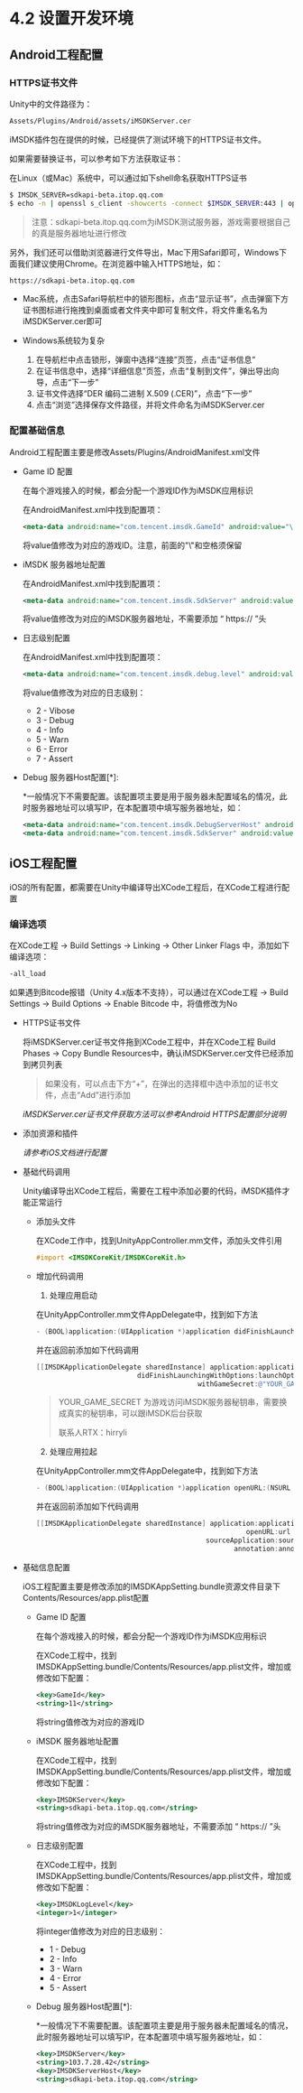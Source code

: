 # 4.2 设置开发环境

## Android工程配置

### HTTPS证书文件

  Unity中的文件路径为：

  ```sh
  Assets/Plugins/Android/assets/iMSDKServer.cer
  ```

  iMSDK插件包在提供的时候，已经提供了测试环境下的HTTPS证书文件。

  如果需要替换证书，可以参考如下方法获取证书：

  在Linux（或Mac）系统中，可以通过如下shell命名获取HTTPS证书
  
  ```sh
  $ IMSDK_SERVER=sdkapi-beta.itop.qq.com
  $ echo -n | openssl s_client -showcerts -connect $IMSDK_SERVER:443 | openssl x509 -outform DER > iMSDKServer.cer
  ```
  
  > 注意：sdkapi-beta.itop.qq.com为iMSDK测试服务器，游戏需要根据自己的真是服务器地址进行修改

  另外，我们还可以借助浏览器进行文件导出，Mac下用Safari即可，Windows下面我们建议使用Chrome。在浏览器中输入HTTPS地址，如：
  
  ```html
  https://sdkapi-beta.itop.qq.com
  ```
  
  * Mac系统，点击Safari导航栏中的锁形图标，点击“显示证书”，点击弹窗下方证书图标进行拖拽到桌面或者文件夹中即可复制文件，将文件重名名为iMSDKServer.cer即可
  
  * Windows系统较为复杂
  
    1. 在导航栏中点击锁形，弹窗中选择“连接”页签，点击“证书信息”
    2. 在证书信息中，选择“详细信息”页签，点击“复制到文件”，弹出导出向导，点击“下一步”
    3. 证书文件选择“DER 编码二进制 X.509 (.CER)”，点击“下一步”
    4. 点击“浏览”选择保存文件路径，并将文件命名为iMSDKServer.cer


### 配置基础信息

  Android工程配置主要是修改Assets/Plugins/AndroidManifest.xml文件

  * Game ID 配置

      在每个游戏接入的时候，都会分配一个游戏ID作为iMSDK应用标识

      在AndroidManifest.xml中找到配置项：

      ```xml
      <meta-data android:name="com.tencent.imsdk.GameId" android:value="\ 11"/>
      ```

      将value值修改为对应的游戏ID。注意，前面的"\\"和空格须保留

  * iMSDK 服务器地址配置

      在AndroidManifest.xml中找到配置项：

      ```xml
      <meta-data android:name="com.tencent.imsdk.SdkServer" android:value="sdkapi-beta.itop.qq.com"/>
      ```

      将value值修改为对应的iMSDK服务器地址，不需要添加 “ https:// ”头

  * 日志级别配置

      在AndroidManifest.xml中找到配置项：

      ```xml
      <meta-data android:name="com.tencent.imsdk.debug.level" android:value="2" />
      ```
      将value值修改为对应的日志级别：
      
      * 2 - Vibose
      * 3 - Debug
      * 4 - Info
      * 5 - Warn
      * 6 - Error
      * 7 - Assert


  * Debug 服务器Host配置[\*]:

      \*一般情况下不需要配置。该配置项主要是用于服务器未配置域名的情况，此时服务器地址可以填写IP，在本配置项中填写服务器地址，如：

      ```xml
      <meta-data android:name="com.tencent.imsdk.DebugServerHost" android:value="sdkapi-beta.itop.qq.com"/>
      <meta-data android:name="com.tencent.imsdk.SdkServer" android:value="103.7.28.42"/>
      ```

## iOS工程配置
  
iOS的所有配置，都需要在Unity中编译导出XCode工程后，在XCode工程进行配置

### 编译选项

  在XCode工程 -> Build Settings -> Linking -> Other Linker Flags 中，添加如下编译选项：
  
  ```sh
  -all_load
  ```
  
  如果遇到Bitcode报错（Unity 4.x版本不支持），可以通过在XCode工程 -> Build Settings -> Build Options -> Enable Bitcode 中，将值修改为No

* HTTPS证书文件
    
  将iMSDKServer.cer证书文件拖到XCode工程中，并在XCode工程 Build Phases -> Copy Bundle Resources中，确认iMSDKServer.cer文件已经添加到拷贝列表
    
  > 如果没有，可以点击下方“+”，在弹出的选择框中选中添加的证书文件，点击“Add”进行添加
   
  *iMSDKServer.cer证书文件获取方法可以参考Android HTTPS配置部分说明*
   
* 添加资源和插件

    *请参考iOS文档进行配置*
    
* 基础代码调用

  Unity编译导出XCode工程后，需要在工程中添加必要的代码，iMSDK插件才能正常运行
  
  * 添加头文件

    在XCode工作中，找到UnityAppController.mm文件，添加头文件引用
    
    ```mm
    #import <IMSDKCoreKit/IMSDKCoreKit.h>
    ```
  * 增加代码调用
    
    1. 处理应用启动 
      
      在UnityAppController.mm文件AppDelegate中，找到如下方法
    
      ```mm
      - (BOOL)application:(UIApplication *)application didFinishLaunchingWithOptions:(nullable NSDictionary *)launchOptions
      ```
    
      并在返回前添加如下代码调用
    
      ```mm
      [[IMSDKApplicationDelegate sharedInstance] application:application
                               didFinishLaunchingWithOptions:launchOptions
                                              withGameSecret:@"YOUR_GAME_SECRET"];
      ```
      
      > YOUR_GAME_SECRET 为游戏访问iMSDK服务器秘钥串，需要换成真实的秘钥串，可以跟iMSDK后台获取
      > 
      > 联系人RTX：hirryli
  
    2. 处理应用拉起
  
      在UnityAppController.mm文件AppDelegate中，找到如下方法
    
      ```mm
      - (BOOL)application:(UIApplication *)application openURL:(NSURL *)url sourceApplication:(nullable NSString *)sourceApplication annotation:(id)annotation
      ```
      
      并在返回前添加如下代码调用
      
      ```mm
      [[IMSDKApplicationDelegate sharedInstance] application:application
                                                          openURL:url
                                                sourceApplication:sourceApplication
                                                       annotation:annotation];
      ```
  
* 基础信息配置

  iOS工程配置主要是修改添加的IMSDKAppSetting.bundle资源文件目录下Contents/Resources/app.plist配置

  * Game ID 配置
  
    在每个游戏接入的时候，都会分配一个游戏ID作为iMSDK应用标识
    
    在XCode工程中，找到IMSDKAppSetting.bundle/Contents/Resources/app.plist文件，增加或修改如下配置：
    
    ```xml
    <key>GameId</key>
	<string>11</string>
    ```
    
    将string值修改为对应的游戏ID
  
  * iMSDK 服务器地址配置

      在XCode工程中，找到IMSDKAppSetting.bundle/Contents/Resources/app.plist文件，增加或修改如下配置：

      ```xml
      <key>IMSDKServer</key>
      <string>sdkapi-beta.itop.qq.com</string>
      ```

      将string值修改为对应的iMSDK服务器地址，不需要添加 “ https:// ”头

  * 日志级别配置

      在XCode工程中，找到IMSDKAppSetting.bundle/Contents/Resources/app.plist文件，增加或修改如下配置：

      ```xml
      <key>IMSDKLogLevel</key>
      <integer>1</integer>
      ```
      将integer值修改为对应的日志级别：
      
      * 1 - Debug
      * 2 - Info
      * 3 - Warn
      * 4 - Error
      * 5 - Assert
      
    
  * Debug 服务器Host配置[\*]:

      \*一般情况下不需要配置。该配置项主要是用于服务器未配置域名的情况，此时服务器地址可以填写IP，在本配置项中填写服务器地址，如：

      ```xml
      <key>IMSDKServer</key>
      <string>103.7.28.42</string>
      <key>IMSDKServerHost</key>
      <string>sdkapi-beta.itop.qq.com</string>
      ```
  